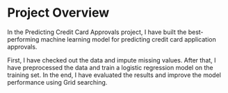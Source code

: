 # Project Overview

In the Predicting Credit Card Approvals project, I have built the best-performing machine learning model for predicting credit card application approvals. 

First, I have checked out the data and impute missing values. After that, I have preprocessed the data and train a logistic regression model on the training set. In the end, I have evaluated the results and improve the model performance using Grid searching.
